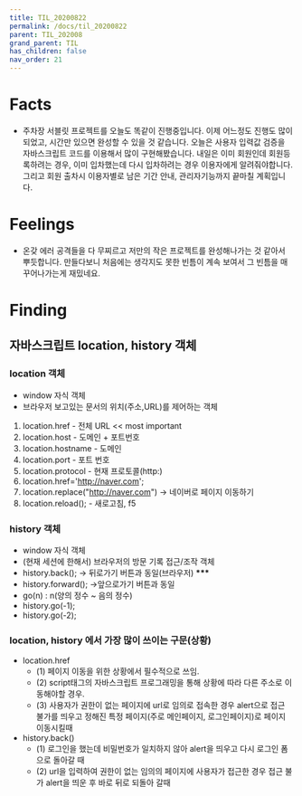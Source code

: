 ```yaml
---
title: TIL_20200822
permalink: /docs/til_20200822
parent: TIL_202008
grand_parent: TIL
has_children: false
nav_order: 21
---
```


# Facts

- 주차장 서블릿 프로젝트를 오늘도 똑같이 진행중입니다. 이제 어느정도 진행도 많이 되었고, 시간만 있으면 완성할 수 있을 것 같습니다. 오늘은 사용자 입력값 검증을 자바스크립트 코드를 이용해서 많이 구현해봤습니다. 내일은 이미 회원인데 회원등록하려는 경우, 이미 입차했는데 다시 입차하려는 경우 이용자에게 알려줘야합니다. 그리고 회원 출차시 이용자별로 남은 기간 안내, 관리자기능까지 끝마칠 계획입니다.

# Feelings

- 온갖 에러 공격들을 다 무찌르고 저만의 작은 프로젝트를 완성해나가는 것 같아서 뿌듯합니다. 만들다보니 처음에는 생각지도 못한 빈틈이 계속 보여서 그 빈틈을 매꾸어나가는게 재밌네요.

# Finding

## 자바스크립트 location, history 객체

### **location 객체**

- window 자식 객체
- 브라우저 보고있는 문서의 위치(주소,URL)를 제어하는 객체

1. location.href - 전체 URL << most important
2. location.host - 도메인 + 포트번호
3. location.hostname - 도메인
4. location.port - 포트 번호
5. location.protocol - 현재 프로토콜(http:)
6. location.href='http://naver.com';
7. location.replace("http://naver.com") -> 네이버로 페이지 이동하기
8. location.reload(); - 새로고침, f5

### **history 객체**

- window 자식 객체
- (현재 세션에 한해서) 브라우저의 방문 기록 접근/조작 객체
- history.back(); -> 뒤로가기 버튼과 동일(브라우저) ******\*\*\*******
- history.forward(); ->앞으로가기 버튼과 동일
- go(n) : n(양의 정수 ~ 음의 정수)
- history.go(-1);
- history.go(-2);

### **location, history 에서 가장 많이 쓰이는 구문(상황)**

- location.href
  - (1) 페이지 이동을 위한 상황에서 필수적으로 쓰임.
  - (2) script태그의 자바스크립트 프로그래밍을 통해 상황에 따라 다른 주소로 이동해야할 경우.
  - (3) 사용자가 권한이 없는 페이지에 url로 임의로 접속한 경우 alert으로 접근 불가를 띄우고 정해진 특정 페이지(주로 메인페이지, 로그인페이지)로 페이지 이동시킬때
- history.back()
  - (1) 로그인을 했는데 비밀번호가 일치하지 않아 alert을 띄우고 다시 로그인 폼으로 돌아갈 때
  - (2) url을 입력하여 권한이 없는 임의의 페이지에 사용자가 접근한 경우 접근 불가 alert을 띄운 후 바로 뒤로 되돌아 갈때
